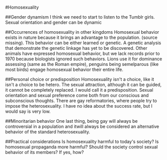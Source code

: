#Homosexuality

##Gender dynamism
I think we need to start to listen to the Tumblr girls. 
Sexual orientation and gender can be dynamic

##Occurrences of homosexuality in other kingdoms
Homosexual behavior exists in nature because it brings an advantage to the population. (source missing).
This behavior can be either learned or genetic. A genetic analysis that demonstrate the genetic linkage has yet to be discovered. 
Other animals have expressed homosexual behavior, but we lack records prior to 1970 because biologists 
ignored such behaviors. 
Lions use it for dominance assessing (same as the Roman empire), penguins being semelparous (like most birds) 
engage homosexual behavior their entire life. 

##Personal choice or predisposition
Homosexuality isn't a choice, like it isn't a choice to be hetero. The sexual attraction, although it can be guided, it cannot be completely replaced. I would call it a predisposition. 
Sexual orientation and sexual preference come both from our conscious and subconscious thoughts. 
There are gay reformatories, where people try to impose the heterosexuality. I have no idea about the success rate, 
but I would say is very low.

##Minoritarian behavior
One last thing, being gay will always be controversial in a population and itwill always be considered an alternative behavior of the standard heterosexuality.

##Practical considerations
Is homosexuality harmful to today's society? Is homosexual propaganda more harmful? Should the society control sexual behavior of its members? 
If yes, how?
